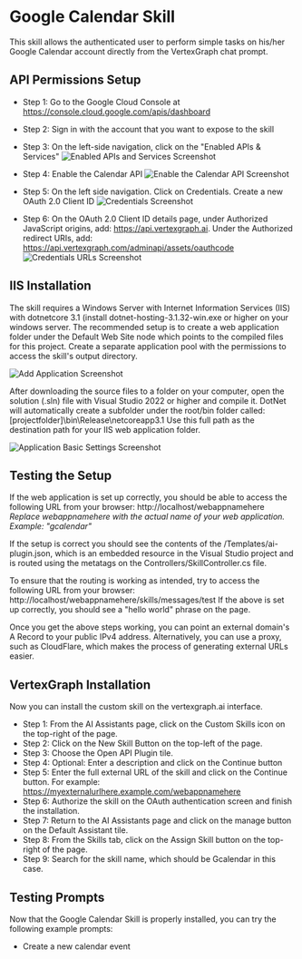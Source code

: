 ﻿# Google Calendar Skill

This skill allows the authenticated user to perform simple tasks on his/her Google Calendar account directly from the VertexGraph chat prompt.

## API Permissions Setup

 - Step 1: Go to the Google Cloud Console at https://console.cloud.google.com/apis/dashboard
 - Step 2: Sign in with the account that you want to expose to the skill
 - Step 3: On the left-side navigation, click on the "Enabled APIs & Services"
![Enabled APIs and Services Screenshot](https://raw.githubusercontent.com/vertexgraphinc/aiskills/main/DotNet/GCalendar/images/Enabled_APIs_and_Services.png)

 - Step 4: Enable the Calendar API
![Enable the Calendar API Screenshot](https://raw.githubusercontent.com/vertexgraphinc/aiskills/main/DotNet/GCalendar/images/Enable_the_Calendar_API.png)
 - Step 5: On the left side navigation. Click on Credentials. Create a new OAuth 2.0 Client ID
![Credentials Screenshot](https://raw.githubusercontent.com/vertexgraphinc/aiskills/main/DotNet/GCalendar/images/Credentials.png)

 - Step 6: On the OAuth 2.0 Client ID details page, under Authorized JavaScript origins, add: https://api.vertexgraph.ai. Under the Authorized redirect URIs, add: https://api.vertexgraph.com/adminapi/assets/oauthcode
![Credentials URLs Screenshot](https://raw.githubusercontent.com/vertexgraphinc/aiskills/main/DotNet/GCalendar/images/Credentials_URLs.png)

## IIS Installation

The skill requires a Windows Server with Internet Information Services (IIS) with dotnetcore 3.1 (install dotnet-hosting-3.1.32-win.exe or higher on your windows server. The recommended setup is to create a web application folder under the Default Web Site node which points to the compiled files for this project. Create a separate application pool with the permissions to access the skill's output directory.

![Add Application Screenshot](https://raw.githubusercontent.com/vertexgraphinc/aiskills/main/DotNet/GCalendar/images/IIS_Add_Application.png)

After downloading the source files to a folder on your computer, open the solution (.sln) file with Visual Studio 2022 or higher and compile it. DotNet will automatically create a subfolder under the root/bin folder called:
[projectfolder]\bin\Release\netcoreapp3.1
Use this full path as the destination path for your IIS web application folder.

![Application Basic Settings Screenshot](https://raw.githubusercontent.com/vertexgraphinc/aiskills/main/DotNet/GCalendar/images/IIS_Application_Basic_Settings.png)

## Testing the Setup

If the web application is set up correctly, you should be able to access the following URL from your browser:
http://localhost/webappnamehere
*Replace webappnamehere with the actual name of your web application. Example: "gcalendar"*

If the setup is correct you should see the contents of the /Templates/ai-plugin.json, which is an embedded resource in the Visual Studio project and is routed using the metatags on the Controllers/SkillController.cs file.

To ensure that the routing is working as intended, try to access the following URL from your browser:
http://localhost/webappnamehere/skills/messages/test
If the above is set up correctly, you should see a "hello world" phrase on the page.

Once you get the above steps working, you can point an external domain's A Record to your public IPv4 address. Alternatively, you can use a proxy, such as CloudFlare, which makes the process of generating external URLs easier.

## VertexGraph Installation

Now you can install the custom skill on the vertexgraph.ai interface.

 - Step 1: From the AI Assistants page, click on the Custom Skills icon on the top-right of the page.
 - Step 2: Click on the New Skill Button on the top-left of the page.
 - Step 3: Choose the Open API Plugin tile.
 - Step 4: Optional: Enter a description and click on the Continue button
 - Step 5: Enter the full external URL of the skill and click on the Continue button. For example: https://myexternalurlhere.example.com/webappnamehere
 - Step 6: Authorize the skill on the OAuth authentication screen and finish the installation.
 - Step 7: Return to the AI Assistants page and click on the manage button on the Default Assistant tile.
 - Step 8: From the Skills tab, click on the Assign Skill button on the top-right of the page.
 - Step 9: Search for the skill name, which should be Gcalendar in this case.

## Testing Prompts

Now that the Google Calendar Skill is properly installed, you can try the following example prompts:

 - Create a new calendar event
